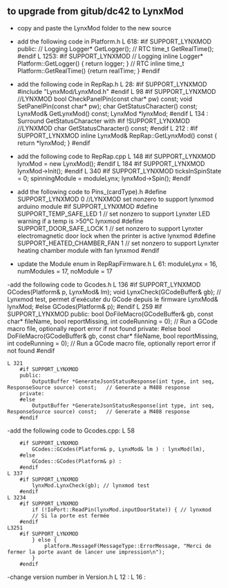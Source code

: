 ﻿to upgrade from gitub/dc42 to LynxMod
-------------
- copy and paste the LynxMod folder to the new source
- add the following code in Platform.h
	L 618:
		#if SUPPORT_LYNXMOD
			public:
			// Logging
			Logger* GetLogger();
			// RTC
			time_t GetRealTime();
		#endif
			L 1253:
		#if SUPPORT_LYNXMOD
			// Logging
			inline Logger* Platform::GetLogger() { return logger; }
			// RTC
			inline time_t Platform::GetRealTime() {return realTime; }
		#endif

- add the following code in RepRap.h
	L 28:
		#if SUPPORT_LYNXMOD
		#include "LynxMod/LynxMod.h"
		#endif
	L 98
		#if SUPPORT_LYNXMOD //LYNXMOD
			bool CheckPanelPin(const char* pw) const;
			void SetPanelPin(const char* pw);
			char GetStatusCharacter() const;
			LynxMod& GetLynxMod() const;
			LynxMod *lynxMod;
		#endif
	L 134 : Surround GetStatusCharacter with
		#if !SUPPORT_LYNXMOD //LYNXMOD
			char GetStatusCharacter() const;
		#endif
	L 212 :
		#if SUPPORT_LYNXMOD
		inline LynxMod& RepRap::GetLynxMod() const { return *lynxMod; }
		#endif

- add the following code to RepRap.cpp
	L 148
		#if SUPPORT_LYNXMOD
			lynxMod = new LynxMod();
		#endif
	L 184
		#if SUPPORT_LYNXMOD
			lynxMod->Init();
		#endif
	L 340
		#if SUPPORT_LYNXMOD
			ticksInSpinState = 0;
			spinningModule = moduleLynx;
			lynxMod->Spin();
		#endif
		
- add the following code to Pins_(cardType).h
		#define SUPPORT_LYNXMOD         0  //LYNXMOD set nonzero to support lynxmod arduino module
		#if SUPPORT_LYNXMOD
		#define SUPPORT_TEMP_SAFE_LED	1				// set nonzero to support Lynxter LED warning if a temp is >50°C lynxmod
		#define SUPPORT_DOOR_SAFE_LOCK	1				// set nonzero to support Lynxter electromagnetic door lock when the printer is active lynxmod
		#define SUPPORT_HEATED_CHAMBER_FAN 1			// set nonzero to support Lynxter heating chamber module with fan lynxmod
		#endif
		
- update the Module enum in RepRapFirmware.h
	L 61:
		moduleLynx = 16,
		numModules = 17,
		noModule = 17

-add the following code to Gcodes.h
	L 136 
		#if SUPPORT_LYNXMOD
			GCodes(Platform& p, LynxMod& lm);
			void LynxCheck(GCodeBuffer& gb); // Lynxmod test, permet d'exécuter du GCode depuis le firmware
			LynxMod& lynxMod;
		#else
			GCodes(Platform& p);
		#endif
	L 259
		#if SUPPORT_LYNXMOD
		public:
			bool DoFileMacro(GCodeBuffer& gb, const char* fileName, bool reportMissing, int codeRunning = 0);	// Run a GCode macro file, optionally report error if not found
		private:
		#else
			bool DoFileMacro(GCodeBuffer& gb, const char* fileName, bool reportMissing, int codeRunning = 0);	// Run a GCode macro file, optionally report error if not found
		#endif
		
	L 321
		#if SUPPORT_LYNXMOD
		public:
			OutputBuffer *GenerateJsonStatusResponse(int type, int seq, ResponseSource source) const;	// Generate a M408 response
		private:
		#else
			OutputBuffer *GenerateJsonStatusResponse(int type, int seq, ResponseSource source) const;	// Generate a M408 response
		#endif

-add the following code to Gcodes.cpp:
	L 58
		
		#if SUPPORT_LYNXMOD
			GCodes::GCodes(Platform& p, LynxMod& lm	) : lynxMod(lm),
		#else
			GCodes::GCodes(Platform& p) :
		#endif
	L 337
		#if SUPPORT_LYNXMOD
			lynxMod.LynxCheck(gb); // lynxmod test
		#endif
	L 3234
		#if SUPPORT_LYNXMOD
			if (!IoPort::ReadPin(lynxMod.inputDoorState)) { // lynxmod
			// Si la porte est fermée
		#endif
	L3251
		#if SUPPORT_LYNXMOD
			} else {
				platform.MessageF(MessageType::ErrorMessage, "Merci de fermer la porte avant de lancer une impression\n");
			}
		#endif

-change version number in Version.h
	L 12 : 
	L 16 :
	